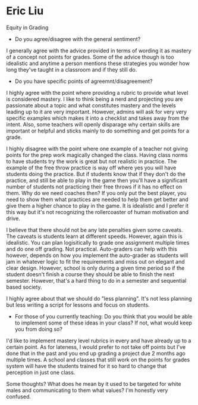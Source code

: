 # Eric Liu

Equity in Grading


- Do you agree/disagree with the general sentiment?

I generally agree with the advice provided in terms of wording it as mastery of a concept not points for grades. Some of the advice though is too idealistic and anytime a person mentions these strategies you wonder how long they've taught in a classroom and if they still do.


- Do you have specific points of agreemnt/disagreement?

I highly agree with the point where providing a rubric to provide what level is considered mastery. I like to think being a nerd and projecting you are passionate about a topic and what constitutes mastery and the levels leading up to it are very important. However, admins will ask for very very specific examples which makes it into a checklist and takes away from the intent. Also, some teachers will openly disparage why certain skills are important or helpful and sticks mainly to do something and get points for a grade.

I highly disagree with the point where one example of a teacher not giving points for the prep work magically changed the class. Having class norms to have students try the work is great but not realistic in practice. The example of the free throw practice is way off where yes you will have students doing the practice. But if students know that if they don't do the practice, and still be able to play in the game then you'll have a significant number of students not practicing their free throws if it has no effect on them. Why do we need coaches then? If you only put the best player, you need to show them what practices are needed to help them get better and give them a higher chance to play in the game.  It is idealistic and I prefer it this way but it's not recognizing the rollercoaster of human motivation and drive.

I believe that there should not be any late penalties given some caveats. The caveats is students learn at different speeds. However, again this is idealistic. You can plan logisitically to grade one assignment multiple times and do one off grading. Not practical. Auto-graders can help with this however, depends on how you implement the auto-grader as students will jam in whatever logic to fit the requirements and miss out on elegant and clear design. However, school is only during a given time period so if the student doesn't finish a course they should be able to finish the next semester. However, that's a hard thing to do in a semester and sequential based society.

I highly agree about that we should do "less planning". It's not less planning but less writing a script for lessons and focus on students. 


- For those of you currently teaching: Do you think that you would be able to implement some of these ideas in your class? If not, what would keep you from doing so?

I'd like to implement mastery level rubrics in every and have already up to a certain point. 
As for lateness, I would prefer to not take off points but I've done that in the past and you end up grading a project due 2 months ago multiple times. A school and classes that still work on the points for grades system will have the students trained for it so hard to change that perception in just one class.



Some thoughts?
What does he mean by it used to be targeted for white males and communicating to them what values? I'm honestly very confused.

